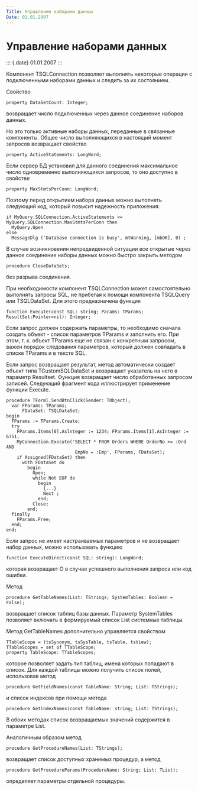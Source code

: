 ```yaml
---
Title: Управление наборами данных
Date: 01.01.2007
---
```



Управление наборами данных
==========================

::: {.date}
01.01.2007
:::

Компонент TSQLConnection позволяет выполнять некоторые операции с
подключенными наборами данных и следить за их состоянием.

Свойство

    property DataSetCount: Integer;

возвращает число подключенных через данное соединение наборов данных.

Но это только активные наборы данных, переданные в связанные компоненты.
Общее число выполняющихся в настоящий момент запросов возвращает
свойство

    property ActiveStatements: LongWord;

Если сервер БД установил для данного соединения максимальное число
одновременно выполняющихся запросов, то оно доступно в свойстве

    property MaxStmtsPerConn: LongWord;

Поэтому перед открытием набора данных можно выполнять следующий код,
который повысит надежность приложения:

    if MyQuery.SQLConnection.ActiveStatements <= MyQuery.SQLConnection.MaxStmtsPerConn then
      MyQuery.Open
    else
      MessageDlg ('Database connection is busy', mtWarning, [mbOK], 0) ;

В случае возникновения непредвиденной ситуации все открытые через данное
соединение наборы данных можно быстро закрыть методом

    procedure CloseDataSets;

без разрыва соединения.

При необходимости компонент TSQLConnection может самостоятельно
выполнять запросы SQL, не прибегая к помощи компонента TSQLQuery или
TSQLDataSet. Для этого предназначена функция

    function Execute(const SQL: string; Params: TParams; ResultSet:Pointer=nil): Integer;

Если запрос должен содержать параметры, то необходимо сначала создать
объект - список параметров TParams и заполнить его. При этом, т. к.
объект TParams еще не связан с конкретным запросом, важен порядок
следования параметров, который должен совпадать в списке TParams и в
тексте SQL.

Если запрос возвращает результат, метод автоматически создает объект
типа TCustomSQLDataSet и возвращает указатель на него в параметр
Resultset. Функция возвращает число обработанных запросом записей.
Следующий фрагмент кода иллюстрирует применение функции Execute.

    procedure TForml.SendBtnClick(Sender: TObject);  
      var FParams: TParams; 
          FDataSet: TSQLDataSet;  
    begin 
      FParams := TParams.Create; 
      try 
        FParams.Items[0].Aslnteger := 1234; FParams.Items[1].AsInteger := 6751; 
        MyConnection.Execute('SELECT * FROM Orders WHERE OrderNo >= :Ord AND 
                              EmpNo = :Emp', FParams, FDataSet); 
        if Assigned(FDataSet) then 
          with FDataSet do 
            begin 
              Open; 
              while Not EOF do 
                begin  
                  {...}  
                  Next ; 
                end; 
              Close; 
            end; 
      finally 
        FParams.Free;  
      end;  
    end; 

Если запрос не имеет настраиваемых параметров и не возвращает набор
данных, можно использовать функцию

    function ExecuteDirect(const SQL: string): LongWord;

которая возвращает О в случае успешного выполнения запроса или код
ошибки.

Метод

    procedure GetTableNames(List: TStrings; SystemTables: Boolean = False);

возвращает список таблиц базы данных. Параметр SystemTables позволяет
включать в формируемый список List системные таблицы.

Метод GetTableNames дополнительно управляется свойством

    TTableScope = (tsSynonym, tsSysTable, tsTable, tsView);
    TTableScopes = set of TTableScope; 
    property TableScope: TTableScopes;

которое позволяет задать тип таблиц, имена которых попадают в список.
Для каждой таблицы можно получить список полей, использовав метод

    procedure GetFieldNames(const TableName: String; List: TStrings);

и список индексов при помощи метода

    procedure GetlndexNames(const TableName: string; List: TStrings);

В обоих методах список возвращаемых значений содержится в параметре
List.

Аналогичным образом метод

    procedure GetProcedureNames(List: TStrings); 

возвращает список доступных хранимых процедур, а метод

    procedure GetProcedureParams(ProcedureName: String; List: TList);

определяет параметры отдельной процедуры.
